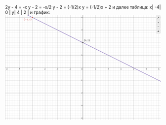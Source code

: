 2y - 4 = -x
y - 2 = -x/2
y - 2 = (-1/2)x
y = (-1/2)x + 2
и далее таблица:
x| -4| 0 |
y| 4 | 2 |
и график:
![alt text](image-14.png)
